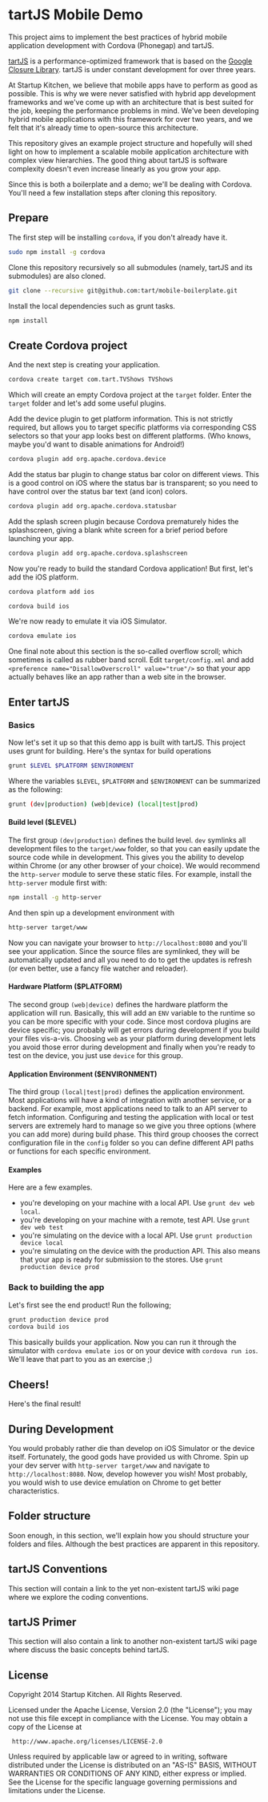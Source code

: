 # tartJS Mobile Demo

This project aims to implement the best practices of hybrid mobile application development with Cordova (Phonegap) and tartJS.

[tartJS](https://github.com/tart/tartjs) is a performance-optimized framework that is based on the [Google Closure Library](https://github.com/google/closure-library). tartJS is under constant development for over three years.

At Startup Kitchen, we believe that mobile apps have to perform as good as possible. This is why we were never satisfied with hybrid app development frameworks and we've come up with an architecture that is best suited for the job, keeping the performance problems in mind. We've been developing hybrid mobile applications with this framework for over two years, and we felt that it's already time to open-source this architecture.

This repository gives an example project structure and hopefully will shed light on how to implement a scalable mobile application architecture with complex view hierarchies. The good thing about tartJS is software complexity doesn't even increase linearly as you grow your app.

Since this is both a boilerplate and a demo; we'll be dealing with Cordova. You'll need a few installation steps after cloning this repository.

## Prepare
The first step will be installing `cordova`, if you don't already have it.
```sh
sudo npm install -g cordova
```

Clone this repository recursively so all submodules (namely, tartJS and its submodules) are also cloned.
```sh
git clone --recursive git@github.com:tart/mobile-boilerplate.git
```

Install the local dependencies such as grunt tasks.
```sh
npm install
```

## Create Cordova project
And the next step is creating your application.
```sh
cordova create target com.tart.TVShows TVShows
```

Which will create an empty Cordova project at the `target` folder. Enter the `target` folder and let's add some useful plugins.

Add the device plugin to get platform information. This is not strictly required, but allows you to target specific platforms via corresponding CSS selectors so that your app looks best on different platforms. (Who knows, maybe you'd want to disable animations for Android!)

```sh
cordova plugin add org.apache.cordova.device
```

Add the status bar plugin to change status bar color on different views. This is a good control on iOS where the status bar is transparent; so you need to have control over the status bar text (and icon) colors.

```sh
cordova plugin add org.apache.cordova.statusbar
```

Add the splash screen plugin because Cordova prematurely hides the splashscreen, giving a blank white screen for a brief period before launching your app.

```sh
cordova plugin add org.apache.cordova.splashscreen
```
Now you're ready to build the standard Cordova application! But first, let's add the iOS platform.

```sh
cordova platform add ios
```

```sh
cordova build ios
```

We're now ready to emulate it via iOS Simulator.

```sh
cordova emulate ios
```

One final note about this section is the so-called overflow scroll; which sometimes is called as rubber band scroll. Edit `target/config.xml` and add `<preference name="DisallowOverscroll" value="true"/>` so that your app actually behaves like an app rather than a web site in the browser.

## Enter tartJS
### Basics
Now let's set it up so that this demo app is built with tartJS. This project uses grunt for building. Here's the syntax for build operations

```sh
grunt $LEVEL $PLATFORM $ENVIRONMENT
```

Where the variables `$LEVEL`, `$PLATFORM` and `$ENVIRONMENT` can be summarized as the following:

```sh
grunt (dev|production) (web|device) (local|test|prod)
```

#### Build level ($LEVEL)
The first group `(dev|production)` defines the build level. `dev` symlinks all development files to the `target/www` folder, so that you can easily update the source code while in development. This gives you the ability to develop within Chrome (or any other browser of your choice). We would recommend the `http-server` module to serve these static files. For example, install the `http-server` module first with:

```sh
npm install -g http-server
```

And then spin up a development environment with

```sh
http-server target/www
```

Now you can navigate your browser to `http://localhost:8080` and you'll see your application. Since the source files are symlinked, they will be automatically updated and all you need to do to get the updates is refresh (or even better, use a fancy file watcher and reloader).

#### Hardware Platform ($PLATFORM)
The second group `(web|device)` defines the hardware platform the application will run. Basically, this will add an `ENV` variable to the runtime so you can be more specific with your code. Since most cordova plugins are device specific; you probably will get errors during development if you build your files vis-a-vis. Choosing `web` as your platform during development lets you avoid those error during development and finally when you're ready to test on the device, you just use `device` for this group.

#### Application Environment ($ENVIRONMENT)
The third group `(local|test|prod)` defines the application environment. Most applications will have a kind of integration with another service, or a backend. For example, most applications need to talk to an API server to fetch information. Configuring and testing the application with local or test servers are extremely hard to manage so we give you three options (where you can add more) during build phase. This third group chooses the correct configuration file in the `config` folder so you can define different API paths or functions for each specific environment.

#### Examples
Here are a few examples.

* you're developing on your machine with a local API. Use `grunt dev web local`.
* you're developing on your machine with a remote, test API. Use `grunt dev web test`
* you're simulating on the device with a local API. Use `grunt production device local`
* you're simulating on the device with the production API. This also means that your app is ready for submission to the stores. Use `grunt production device prod`

### Back to building the app

Let's first see the end product! Run the following;

```sh
grunt production device prod
cordova build ios
```

This basically builds your application. Now you can run it through the simulator with `cordova emulate ios` or on your device with `cordova run ios`. We'll leave that part to you as an exercise ;)

## Cheers!

Here's the final result!

## During Development

You would probably rather die than develop on iOS Simulator or the device itself. Fortunately, the good gods have provided us with Chrome. Spin up your dev server with `http-server target/www` and navigate to `http://localhost:8080`. Now, develop however you wish! Most probably, you would wish to use device emulation on Chrome to get better characteristics.

## Folder structure

Soon enough, in this section, we'll explain how you should structure your folders and files. Although the best practices are apparent in this repository.

## tartJS Conventions

This section will contain a link to the yet non-existent tartJS wiki page where we explore the coding conventions.

## tartJS Primer

This section will also contain a link to another non-existent tartJS wiki page where discuss the basic concepts behind tartJS.

## License
Copyright 2014 Startup Kitchen. All Rights Reserved.

Licensed under the Apache License, Version 2.0 (the "License");
you may not use this file except in compliance with the License.
You may obtain a copy of the License at

     http://www.apache.org/licenses/LICENSE-2.0

Unless required by applicable law or agreed to in writing, software
distributed under the License is distributed on an "AS-IS" BASIS,
WITHOUT WARRANTIES OR CONDITIONS OF ANY KIND, either express or implied.
See the License for the specific language governing permissions and
limitations under the License.

